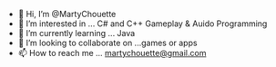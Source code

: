 - 👋 Hi, I’m @MartyChouette
- 👀 I’m interested in ... C# and C++ Gameplay & Auido Programming
- 🌱 I’m currently learning ... Java
- 💞️ I’m looking to collaborate on ...games or apps
- 📫 How to reach me ... martychouette@gmail.com

<!---
MartyChouette/MartyChouette is a ✨ special ✨ repository because its `README.md` (this file) appears on your GitHub profile.
You can click the Preview link to take a look at your changes.
--->
